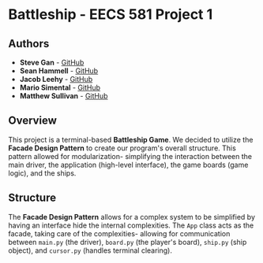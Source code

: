 
# Battleship - EECS 581 Project 1

## Authors
- **Steve Gan** - [GitHub](https://github.com/qgan99) 
- **Sean Hammell** - [GitHub](https://github.com/seanhammell)
-  **Jacob Leehy** - [GitHub](https://github.com/Jleehy) 
- **Mario Simental** - [GitHub](https://github.com/aepii) 
- **Matthew Sullivan** - [GitHub](https://github.com/matthewsullivan1)

## Overview
This project is a terminal-based **Battleship Game**. We decided to utilize the **Facade Design Pattern** to create our program's overall structure. This pattern allowed for modularization- simplifying the interaction between the main driver, the application (high-level interface), the game boards (game logic), and the ships.

## Structure
The **Facade Design Pattern** allows for a complex system to be simplified by having an interface hide the internal complexities. The `App` class acts as the facade, taking care of the complexities- allowing for communication between `main.py` (the driver), `board.py` (the player's board), `ship.py` (ship object), and `cursor.py` (handles terminal clearing).

